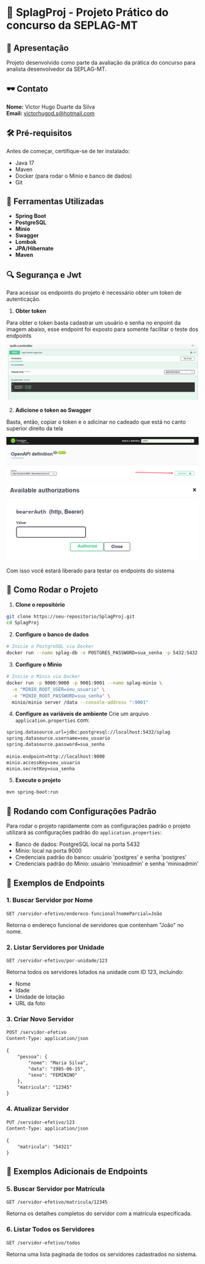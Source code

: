 # 🚀 SplagProj - Projeto Prático do concurso da SEPLAG-MT

## 📝 Apresentação
Projeto desenvolvido como parte da avaliação da prática do concurso para analista desenvolvedor da SEPLAG-MT.

## 🕶️️ Contato 
**Nome:** Victor Hugo Duarte da Silva  
**Email:** victorhugod.s@hotmail.com

## 🛠️ Pré-requisitos
Antes de começar, certifique-se de ter instalado:
- Java 17 
- Maven 
- Docker (para rodar o Minio e banco de dados)
- Git 

## 🎣 Ferramentas Utilizadas
- **Spring Boot**
- **PostgreSQL**
- **Minio**
- **Swagger**
- **Lombok**
- **JPA/Hibernate**
- **Maven**

## 🔍 Segurança e Jwt

Para acessar os endpoints do projeto é necessário obter um token de autenticação. 

1. **Obter token**

Para obter o token basta cadastrar um usuário e senha no enpoint da imagem abaixo, esse endpoint foi exposto para somente facilitar o teste dos endpoints

![img.png](img.png)

2. **Adicione o token ao Swagger**

Basta, então, copiar o token e o adicinar no cadeado que está no canto superior direito da tela

![img_2.png](img_2.png)

![img_1.png](img_1.png)

Com isso você estará liberado para testar os endpoints do sistema

## 🚀 Como Rodar o Projeto

1. **Clone o repositório**
```bash
git clone https://seu-repositorio/SplagProj.git
cd SplagProj
```

2. **Configure o banco de dados**
```bash
# Inicie o PostgreSQL via Docker
docker run --name splag-db -e POSTGRES_PASSWORD=sua_senha -p 5432:5432 -d postgres
```

3. **Configure o Minio**
```bash
# Inicie o Minio via Docker
docker run -p 9000:9000 -p 9001:9001 --name splag-minio \
  -e "MINIO_ROOT_USER=seu_usuario" \
  -e "MINIO_ROOT_PASSWORD=sua_senha" \
  minio/minio server /data --console-address ":9001"
```

4. **Configure as variáveis de ambiente**
Crie um arquivo `application.properties` com:
```properties
spring.datasource.url=jdbc:postgresql://localhost:5432/splag
spring.datasource.username=seu_usuario
spring.datasource.password=sua_senha

minio.endpoint=http://localhost:9000
minio.accessKey=seu_usuario
minio.secretKey=sua_senha
```

5. **Execute o projeto**
```bash
mvn spring-boot:run
```

## 🚀 Rodando com Configurações Padrão
Para rodar o projeto rapidamente com as configurações padrão o projeto utilizará as configurações padrão do `application.properties`:

- Banco de dados: PostgreSQL local na porta 5432
- Minio: local na porta 9000
- Credenciais padrão do banco: usuário 'postgres' e senha 'postgres'
- Credenciais padrão do Minio: usuário 'minioadmin' e senha 'minioadmin'

## 🌟 Exemplos de Endpoints

### 1. Buscar Servidor por Nome
```http
GET /servidor-efetivo/endereco-funcional?nomeParcial=João
```
Retorna o endereço funcional de servidores que contenham "João" no nome.

### 2. Listar Servidores por Unidade
```http
GET /servidor-efetivo/por-unidade/123
```
Retorna todos os servidores lotados na unidade com ID 123, incluindo:
- Nome
- Idade
- Unidade de lotação
- URL da foto

### 3. Criar Novo Servidor
```http
POST /servidor-efetivo
Content-Type: application/json

{
    "pessoa": {
        "nome": "Maria Silva",
        "data": "1985-06-15",
        "sexo": "FEMININO"
    },
    "matricula": "12345"
}
```

### 4. Atualizar Servidor
```http
PUT /servidor-efetivo/123
Content-Type: application/json

{
    "matricula": "54321"
}
```

## 🌟 Exemplos Adicionais de Endpoints

### 5. Buscar Servidor por Matrícula
```http
GET /servidor-efetivo/matricula/12345
```
Retorna os detalhes completos do servidor com a matrícula especificada.

### 6. Listar Todos os Servidores
```http
GET /servidor-efetivo/todos
```
Retorna uma lista paginada de todos os servidores cadastrados no sistema.
